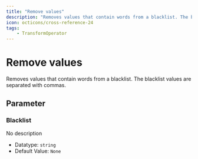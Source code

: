 ```yaml
---
title: "Remove values"
description: "Removes values that contain words from a blacklist. The blacklist values are separated with commas."
icon: octicons/cross-reference-24
tags: 
    - TransformOperator
---
```

# Remove values
<!-- This file was generated - DO NOT CHANGE IT MANUALLY -->



Removes values that contain words from a blacklist. The blacklist values are separated with commas.


## Parameter

### Blacklist

No description

- Datatype: `string`
- Default Value: `None`




